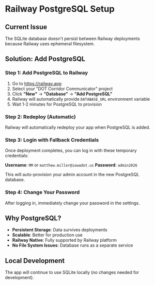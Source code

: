 # Railway PostgreSQL Setup

## Current Issue
The SQLite database doesn't persist between Railway deployments because Railway uses ephemeral filesystem.

## Solution: Add PostgreSQL

### Step 1: Add PostgreSQL to Railway
1. Go to https://railway.app
2. Select your "DOT Corridor Communicator" project
3. Click **"New"** → **"Database"** → **"Add PostgreSQL"**
4. Railway will automatically provide `DATABASE_URL` environment variable
5. Wait 1-2 minutes for PostgreSQL to provision

### Step 2: Redeploy (Automatic)
Railway will automatically redeploy your app when PostgreSQL is added.

### Step 3: Login with Fallback Credentials

Once deployment completes, you can log in with these temporary credentials:

**Username**: `MM` or `matthew.miller@iowadot.us`
**Password**: `admin2026`

This will auto-provision your admin account in the new PostgreSQL database.

### Step 4: Change Your Password
After logging in, immediately change your password in the settings.

## Why PostgreSQL?
- **Persistent Storage**: Data survives deployments
- **Scalable**: Better for production use
- **Railway Native**: Fully supported by Railway platform
- **No File System Issues**: Database runs as a separate service

## Local Development
The app will continue to use SQLite locally (no changes needed for development).
